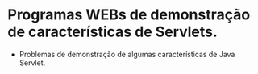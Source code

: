 # Programas WEBs de demonstração de características de Servlets.

- Problemas de demonstração de algumas características de Java Servlet.
